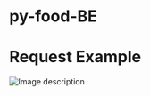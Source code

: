 # py-food-BE
# Request Example
![Image description](https://res.cloudinary.com/dathandsome/image/upload/v1584631281/Dat%20Test-1584631280574.png)
